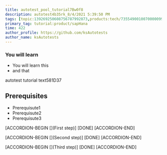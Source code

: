 ```yaml
---
title: autotest_pool_tutorial7Bw0f8
description: autotest4b35rk_8/4/2021 5:39:50 PM
tags: [topic:139269250608756787992873,products:tech/73554900100700000996,tutorial:experience/advanced]
primary_tag: tutorial:product/sapHana
time: 422
author_profile: https://github.com/ksAutotests
author_name: ksAutotests
---
```

### You will learn
- You will learn this
- and that

autotest tutorial text581D37

## Prerequisites
- Prerequisute1
- Prerequisute2
- Prerequisute3

[ACCORDION-BEGIN [](First step)]
[DONE]
[ACCORDION-END]

[ACCORDION-BEGIN [](Second step)]
[DONE]
[ACCORDION-END]

[ACCORDION-BEGIN [](Third step)]
[DONE]
[ACCORDION-END]

